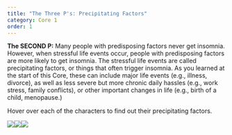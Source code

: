 ```yaml
---
title: "The Three P's: Precipitating Factors"
category: Core 1
order: 1
---
```



**The SECOND P:** Many people with predisposing factors never get insomnia. However, when stressful life events occur, people with predisposing factors are more likely to get insomnia. The stressful life events are called precipitating factors, or things that often trigger insomnia. As you learned at the start of this Core, these can include major life events (e.g., illness, divorce), as well as less severe but more chronic daily hassles (e.g., work stress, family conflicts), or other important changes in life (e.g., birth of a child, menopause.)

Hover over each of the characters to find out their precipitating factors.

![](//dev.shuti.org/images/shuti/core_2_page_4b_bobbie.png)![](//dev.shuti.org/images/shuti/core_2_page_4b_jasmine.png)![](//dev.shuti.org/images/shuti/core_2_page_4b_mark.png)